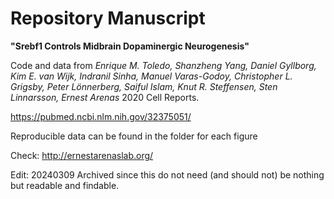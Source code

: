 # Repository Manuscript 
**"Srebf1 Controls Midbrain Dopaminergic Neurogenesis"**

Code and data from *Enrique M. Toledo, Shanzheng Yang, Daniel Gyllborg, Kim E. van Wijk, Indranil Sinha, Manuel Varas-Godoy, Christopher L. Grigsby, Peter Lönnerberg, Saiful Islam, Knut R. Steffensen, Sten Linnarsson, Ernest Arenas* 2020 Cell Reports.

https://pubmed.ncbi.nlm.nih.gov/32375051/

Reproducible data can be found in the folder for each figure

Check: http://ernestarenaslab.org/

Edit: 20240309 Archived since this do not need (and should not) be nothing but readable and findable.
